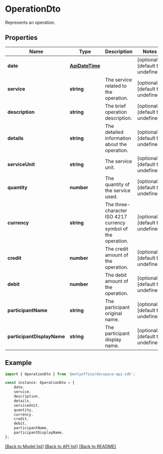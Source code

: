 # OperationDto

Represents an operation.

## Properties

Name | Type | Description | Notes
------------ | ------------- | ------------- | -------------
**date** | [**ApiDateTime**](ApiDateTime.md) |  | [optional] [default to undefined]
**service** | **string** | The service related to the operation. | [optional] [default to undefined]
**description** | **string** | The brief operation description. | [optional] [default to undefined]
**details** | **string** | The detailed information about the operation. | [optional] [default to undefined]
**serviceUnit** | **string** | The service unit. | [optional] [default to undefined]
**quantity** | **number** | The quantity of the service used. | [optional] [default to undefined]
**currency** | **string** | The three-character ISO 4217 currency symbol of the operation. | [optional] [default to undefined]
**credit** | **number** | The credit amount of the operation. | [optional] [default to undefined]
**debit** | **number** | The debit amount of the operation. | [optional] [default to undefined]
**participantName** | **string** | The participant original name. | [optional] [default to undefined]
**participantDisplayName** | **string** | The participant display name. | [optional] [default to undefined]

## Example

```typescript
import { OperationDto } from '@onlyoffice/docspace-api-sdk';

const instance: OperationDto = {
    date,
    service,
    description,
    details,
    serviceUnit,
    quantity,
    currency,
    credit,
    debit,
    participantName,
    participantDisplayName,
};
```

[[Back to Model list]](../README.md#documentation-for-models) [[Back to API list]](../README.md#documentation-for-api-endpoints) [[Back to README]](../README.md)
